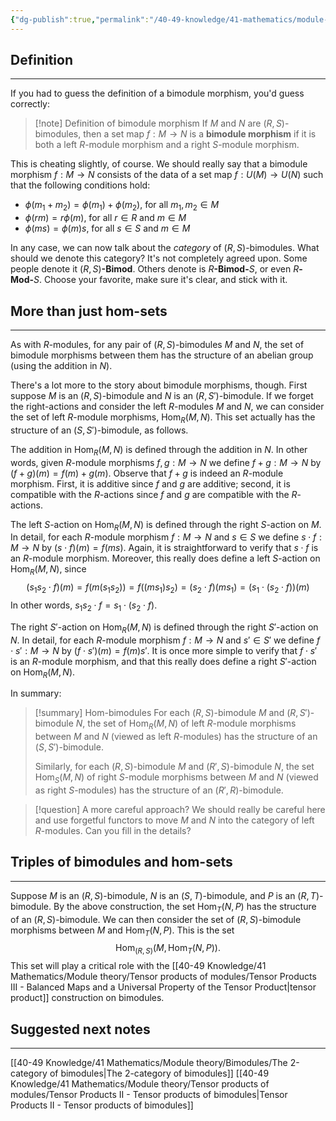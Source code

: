 ```yaml
---
{"dg-publish":true,"permalink":"/40-49-knowledge/41-mathematics/module-theory/bimodules/bimodule-morphisms/","tags":["#module_theory"],"updated":"2025-03-31T12:53:12-07:00"}
---
```


## Definition
---

If you had to guess the definition of a bimodule morphism, you'd guess correctly:

>[!note] Definition of bimodule morphism
>If $M$ and $N$ are $(R,S)$-bimodules, then a set map $f:M\to N$ is a **bimodule morphism** if it is both a left $R$-module morphism and a right $S$-module morphism.

This is cheating slightly, of course. We should really say that a bimodule morphism $f:M\to N$ consists of the data of a set map $f:U(M)\to U(N)$ such that the following conditions hold:
- $\phi(m_1+m_2)=\phi(m_1)+\phi(m_2)$, for all $m_1, m_2\in M$
- $\phi(rm)=r\phi(m)$, for all $r\in R$ and $m\in M$
- $\phi(ms)=\phi(m)s$, for all $s\in S$ and $m\in M$

In any case, we can now talk about the *category* of $(R,S)$-bimodules. What should we denote this category? It's not completely agreed upon. Some people denote it $(R,S)\textbf{-Bimod}$. Others denote is $R\textbf{-Bimod-}S$, or even $R\textbf{-Mod-}S$. Choose your favorite, make sure it's clear, and stick with it.

## More than just hom-sets
---

As with $R$-modules, for any pair of $(R,S)$-bimodules $M$ and $N$, the set of bimodule morphisms between them has the structure of an abelian group (using the addition in $N$).

There's a lot more to the story about bimodule morphisms, though. First suppose $M$ is an $(R,S)$-bimodule and $N$ is an $(R,S')$-bimodule. If we forget the right-actions and consider the left $R$-modules $M$ and $N$, we can consider the set of left $R$-module morphisms, $\operatorname{Hom}_R(M,N)$. This set actually has the structure of an $(S,S')$-bimodule, as follows.

The addition in $\operatorname{Hom}_R(M,N)$ is defined through the addition in $N$. In other words, given $R$-module morphisms $f,g:M\to N$ we define $f+g:M\to N$ by $(f+g)(m)=f(m)+g(m)$. Observe that $f+g$ is indeed an $R$-module morphism. First, it is additive since $f$ and $g$ are additive; second, it is compatible with the $R$-actions since $f$ and $g$ are compatible with the $R$-actions.

The left $S$-action on $\operatorname{Hom}_R(M,N)$ is defined through the right $S$-action on $M$. In detail, for each $R$-module morphism $f:M\to N$ and $s\in S$ we define $s\cdot f:M\to N$ by $(s\cdot f)(m)=f(ms)$. Again, it is straightforward to verify that $s\cdot f$ is an $R$-module morphism. Moreover, this really does define a left $S$-action on $\operatorname{Hom}_R(M,N)$, since
$$(s_1s_2\cdot f)(m)=f(m(s_1s_2)) = f((ms_1)s_2)=(s_2\cdot f)(ms_1)=(s_1\cdot (s_2\cdot f))(m)$$
In other words, $s_1s_2\cdot f = s_1\cdot (s_2\cdot f)$.

The right $S'$-action on $\operatorname{Hom}_R(M,N)$ is defined through the right $S'$-action on $N$. In detail, for each $R$-module morphism $f:M\to N$ and $s'\in S'$ we define $f\cdot s':M\to N$ by $(f\cdot s')(m)=f(m)s'$. It is once more simple to verify that $f\cdot s'$ is an $R$-module morphism, and that this really does define a right $S'$-action on $\operatorname{Hom}_R(M,N)$.

In summary:

>[!summary] Hom-bimodules
>For each $(R,S)$-bimodule $M$ and $(R, S')$-bimodule $N$, the set of $\operatorname{Hom}_R(M,N)$ of left $R$-module morphisms between $M$ and $N$ (viewed as left $R$-modules) has the structure of an $(S,S')$-bimodule.
>
>Similarly, for each $(R,S)$-bimodule $M$ and $(R',S)$-bimodule $N$, the set $\operatorname{Hom}_S(M,N)$ of right $S$-module morphisms between $M$ and $N$ (viewed as right $S$-modules) has the structure of an $(R',R)$-bimodule.

> [!question] A more careful approach?
> We should really be careful here and use forgetful functors to move $M$ and $N$ into the category of left $R$-modules. Can you fill in the details?

## Triples of bimodules and hom-sets
---

Suppose $M$ is an $(R,S)$-bimodule, $N$ is an $(S, T)$-bimodule, and $P$ is an $(R,T)$-bimodule. By the above construction, the set $\operatorname{Hom}_T(N,P)$ has the structure of an $(R,S)$-bimodule. We can then consider the set of $(R,S)$-bimodule morphisms between $M$ and $\operatorname{Hom}_T(N,P)$. This is the set
$$\operatorname{Hom}_{(R,S)}(M,\operatorname{Hom}_T(N,P)).$$
This set will play a critical role with the [[40-49 Knowledge/41 Mathematics/Module theory/Tensor products of modules/Tensor Products III - Balanced Maps and a Universal Property of the Tensor Product\|tensor product]] construction on bimodules.


## Suggested next notes
---

[[40-49 Knowledge/41 Mathematics/Module theory/Bimodules/The 2-category of bimodules\|The 2-category of bimodules]]
[[40-49 Knowledge/41 Mathematics/Module theory/Tensor products of modules/Tensor Products II - Tensor products of bimodules\|Tensor Products II - Tensor products of bimodules]]